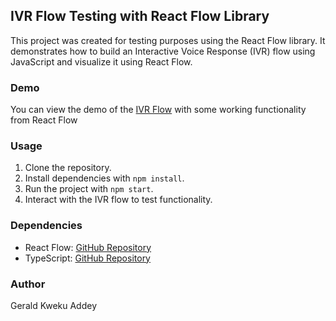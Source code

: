 ## IVR Flow Testing with React Flow Library

This project was created for testing purposes using the React Flow library. It demonstrates how to build an Interactive Voice Response (IVR) flow using JavaScript and visualize it using React Flow.

### Demo
You can view the demo of the [IVR Flow](https://relaxed-macaron-a1a44c.netlify.app/) with some working functionality from React Flow


### Usage
1. Clone the repository.
2. Install dependencies with `npm install`.
3. Run the project with `npm start`.
4. Interact with the IVR flow to test functionality.

### Dependencies
- React Flow: [GitHub Repository](https://github.com/wbkd/react-flow)
- TypeScript: [GitHub Repository](https://github.com/microsoft/TypeScript)

### Author
Gerald Kweku Addey
